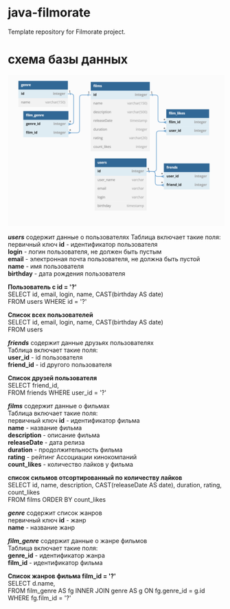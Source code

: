 # java-filmorate
Template repository for Filmorate project.
#  схема базы данных
![схема базы данных](src/test/resources/images/img.png)

***users*** содержит данные о пользователях
Таблица включает такие поля:  
первичный ключ **id** - идентификатор пользователя  
**login** - логин пользователя, не должен быть пустым  
**email** - электронная почта пользователя, не должна быть пустой  
**name** - имя пользователя  
**birthday** - дата рождения пользователя  

**Пользователь с id = '?'**  
SELECT id,
email,
login,
name,
CAST(birthday AS date)       
FROM users
WHERE id = '?'

**Список всех пользователей**  
SELECT id,
email,
login,
name,
CAST(birthday AS date)       
FROM users


***friends*** содержит данные друзьях пользователях  
Таблица включает такие поля:  
**user_id** - id пользователя  
**friend_id** - id другого пользователя  

**Список друзей пользователя**  
SELECT friend_id,       
FROM friends
WHERE user_id = '?'


***films*** содержит данные о фильмах  
Таблица включает такие поля:  
первичный ключ **id** - идентификатор фильма  
**name** - название фильма  
**description** - описание фильма  
**releaseDate** - дата релиза  
**duration** - продолжительность фильма  
**rating** - рейтинг Ассоциации кинокомпаний  
**count_likes** - количество лайков у фильма  

**список сильмов отсортированный по количеству лайков**  
SELECT id,
name,
description,
CAST(releaseDate AS date),
duration,
rating,
count_likes       
FROM films
ORDER BY count_likes

***genre*** содержит список жанров  
первичный ключ **id** - жанр   
**name** - название жанр   


***film_genre*** содержит данные о жанре фильмов  
Таблица включает такие поля:  
**genre_id** - идентификатор жанра  
**film_id** - идентификатор фильма  

**Список жанров фильма film_id = '?'**  
SELECT d.name,     
FROM film_genre AS fg
INNER JOIN genre AS g ON fg.genre_id = g.id
WHERE fg.film_id = '?'
